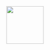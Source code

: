 <div id="header" align="center">
  <img src="https://giphy.com/stickers/created-colorful-lindsey-myers-createdcolorful-TzekQSzquAtE7agT5e](https://giphy.com/stickers/bangcreativo-code-programmer-coder-ZqOGQO6ZMSqUYDHj0T" width="100"/>
</div>
